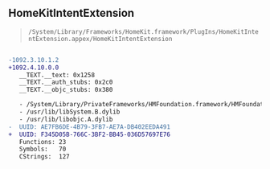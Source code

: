 ## HomeKitIntentExtension

> `/System/Library/Frameworks/HomeKit.framework/PlugIns/HomeKitIntentExtension.appex/HomeKitIntentExtension`

```diff

-1092.3.10.1.2
+1092.4.10.0.0
   __TEXT.__text: 0x1258
   __TEXT.__auth_stubs: 0x2c0
   __TEXT.__objc_stubs: 0x380

   - /System/Library/PrivateFrameworks/HMFoundation.framework/HMFoundation
   - /usr/lib/libSystem.B.dylib
   - /usr/lib/libobjc.A.dylib
-  UUID: AE7FB6DE-4B79-3FB7-AE7A-DB402EEDA491
+  UUID: F345D05B-766C-3BF2-BB45-036D57697E76
   Functions: 23
   Symbols:   70
   CStrings:  127

```
